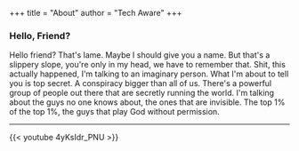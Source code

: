 +++
title = "About"
author = "Tech Aware"
+++

### Hello, Friend?

Hello friend? That's lame. Maybe I should give you a name. But that's a slippery slope, you're only in my head, we have to remember that. Shit, this actually happened, I'm talking to an imaginary person. What I'm about to tell you is top secret. A conspiracy bigger than all of us. There's a powerful group of people out there that are secretly running the world. I'm talking about the guys no one knows about, the ones that are invisible. The top 1% of the top 1%, the guys that play God without permission.

---

{{< youtube 4yKsIdr_PNU >}}
